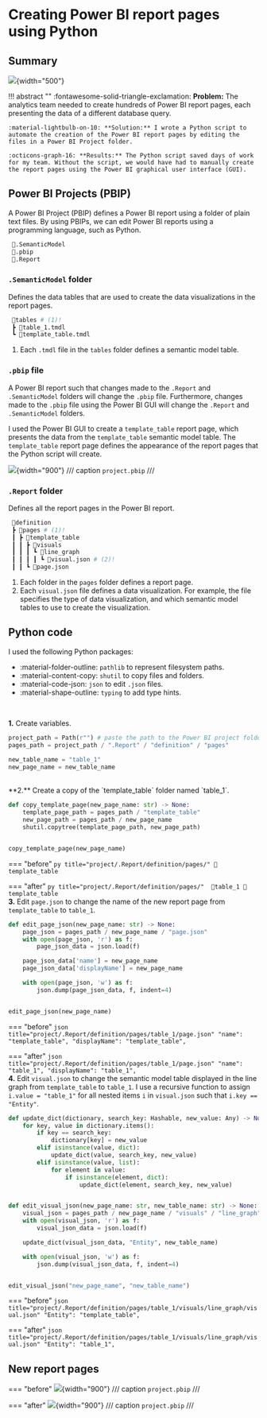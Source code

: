 # Creating Power BI report pages using Python

## Summary

![](images/project_2_diagram.png){width="500"}

!!! abstract ""
    :fontawesome-solid-triangle-exclamation: **Problem:** The analytics team needed to create hundreds of Power BI report pages, each presenting the data of a different database query. 

    :material-lightbulb-on-10: **Solution:** I wrote a Python script to automate the creation of the Power BI report pages by editing the files in a Power BI Project folder. 

    :octicons-graph-16: **Results:** The Python script saved days of work for my team. Without the script, we would have had to manually create the report pages using the Power BI graphical user interface (GUI). 


## Power BI Projects (PBIP)
A Power BI Project (PBIP) defines a Power BI report using a folder of plain text files. By using PBIPs, we can edit Power BI reports using a programming language, such as Python.     

```py title="project/"
 📂.SemanticModel
 📜.pbip
 📂.Report
```

### `.SemanticModel` folder
Defines the data tables that are used to create the data visualizations in the report pages. 

```py title="project/.SemanticModel/"
 📂tables # (1)!
 ┣ 📜table_1.tmdl
 ┗ 📜template_table.tmdl
```

1. Each `.tmdl` file in the `tables` folder defines a semantic model table. 

### `.pbip` file
A Power BI report such that changes made to the `.Report` and `.SemanticModel` folders will change the `.pbip` file. Furthermore, changes made to the `.pbip` file using the Power BI GUI will change the `.Report` and `.SemanticModel` folders. 

I used the Power BI GUI to create a `template_table` report page, which presents the data from the `template_table` semantic model table. The `template_table` report page defines the appearance of the report pages that the Python script will create.  

![](images/pbip_before.png){width="900"}
/// caption
`project.pbip`
///

### `.Report` folder  
Defines all the report pages in the Power BI report.  

```py title="project/.Report/"
 📂definition
 ┣ 📂pages # (1)!
 ┃ ┣ 📂template_table
 ┃ ┃ ┣ 📂visuals
 ┃ ┃ ┃ ┗ 📂line_graph
 ┃ ┃ ┃ ┃ ┗ 📜visual.json # (2)!
 ┃ ┃ ┗ 📜page.json
```

1. Each folder in the `pages` folder defines a report page. 
2. Each `visual.json` file defines a data visualization. For example, the file specifies the type of data visualization, and which semantic model tables to use to create the visualization. 


## Python code  

I used the following Python packages: 

- :material-folder-outline: `pathlib` to represent filesystem paths. 
- :material-content-copy: `shutil` to copy files and folders.
- :material-code-json: `json` to edit `.json` files. 
- :material-shape-outline: `typing` to add type hints.    
<br>

**1.** Create variables. 

``` py title="add_pages_to_report.py"
project_path = Path(r"") # paste the path to the Power BI project folder 
pages_path = project_path / ".Report" / "definition" / "pages"

new_table_name = "table_1"
new_page_name = new_table_name
```
<br>
**2.** Create a copy of the `template_table` folder named `table_1`. 

``` py title="add_pages_to_report.py"
def copy_template_page(new_page_name: str) -> None:
    template_page_path = pages_path / "template_table"
    new_page_path = pages_path / new_page_name
    shutil.copytree(template_page_path, new_page_path)


copy_template_page(new_page_name)
```

=== "before"
    ``` py title="project/.Report/definition/pages/"
    📂template_table
    ```

=== "after"
    ``` py title="project/.Report/definition/pages/" 
    📂table_1
    📂template_table
    ```
<br>
**3.** Edit `page.json` to change the name of the new report page from `template_table` to `table_1`.  

``` py title="add_pages_to_report.py"
def edit_page_json(new_page_name: str) -> None:
    page_json = pages_path / new_page_name / "page.json"
    with open(page_json, 'r') as f:
        page_json_data = json.load(f)

    page_json_data['name'] = new_page_name
    page_json_data['displayName'] = new_page_name

    with open(page_json, 'w') as f:
        json.dump(page_json_data, f, indent=4)


edit_page_json(new_page_name)
```  

=== "before"
    ``` json title="project/.Report/definition/pages/table_1/page.json"
    "name": "template_table",
    "displayName": "template_table",
    ```

=== "after"
    ``` json title="project/.Report/definition/pages/table_1/page.json"
    "name": "table_1",
    "displayName": "table_1",
    ```
<br>
**4.** 	Edit `visual.json` to change the semantic model table displayed in the line graph from `template_table` to `table_1`. I use a recursive function to assign `i.value = "table_1"` for all nested items `i` in `visual.json` such that  `i.key == "Entity"`.

``` py title="add_pages_to_report.py"
def update_dict(dictionary, search_key: Hashable, new_value: Any) -> None:
    for key, value in dictionary.items():
        if key == search_key:
            dictionary[key] = new_value
        elif isinstance(value, dict):
            update_dict(value, search_key, new_value)
        elif isinstance(value, list):
            for element in value:
                if isinstance(element, dict):
                    update_dict(element, search_key, new_value)


def edit_visual_json(new_page_name: str, new_table_name: str) -> None:
    visual_json = pages_path / new_page_name / "visuals" / "line_graph" / "visual.json"
    with open(visual_json, 'r') as f:
        visual_json_data = json.load(f)

    update_dict(visual_json_data, "Entity", new_table_name)

    with open(visual_json, 'w') as f:
        json.dump(visual_json_data, f, indent=4)


edit_visual_json("new_page_name", "new_table_name")
```

=== "before"
    ``` json title="project/.Report/definition/pages/table_1/visuals/line_graph/visual.json"
    "Entity": "template_table",
    ```

=== "after"
    ``` json title="project/.Report/definition/pages/table_1/visuals/line_graph/visual.json"
    "Entity": "table_1",
    ```   

## New report pages

=== "before"
    ![](images/pbip_before.png){width="900"}
    /// caption
    `project.pbip`
    ///

=== "after"
    ![](images/pbip_after.png){width="900"}
    /// caption
    `project.pbip`
    ///
